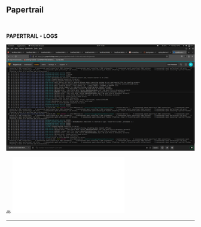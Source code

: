 ## Papertrail
<br />

**PAPERTRAIL - LOGS**
<br />

![PAPERTRAIL LOGS](../projeto_da_disciplina/imgs/PAPERTRAIL/PAPERTRAIL_01.png "PAPERTRAIL LOGS")

🔙 ![Voltar ao repositório](../README.md)

---